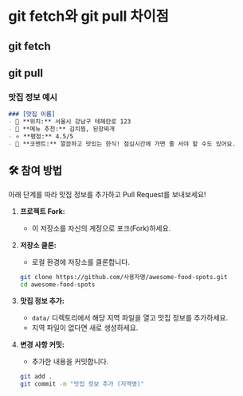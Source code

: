 # git fetch와 git pull 차이점
 

## git fetch





## git pull






### 맛집 정보 예시
```markdown
### [맛집 이름]
- 📍 **위치:** 서울시 강남구 테헤란로 123
- 🍴 **메뉴 추천:** 김치찜, 된장찌개
- ⭐ **평점:** 4.5/5
- 💬 **코멘트:** 깔끔하고 맛있는 한식! 점심시간에 가면 줄 서야 할 수도 있어요.
```

## 🛠️ 참여 방법

아래 단계를 따라 맛집 정보를 추가하고 Pull Request를 보내보세요!

1. **프로젝트 Fork:**
   - 이 저장소를 자신의 계정으로 포크(Fork)하세요.

2. **저장소 클론:**
   - 로컬 환경에 저장소를 클론합니다.
   ```bash
   git clone https://github.com/사용자명/awesome-food-spots.git
   cd awesome-food-spots
   ```

3. **맛집 정보 추가:**
   - `data/` 디렉토리에서 해당 지역 파일을 열고 맛집 정보를 추가하세요.
   - 지역 파일이 없다면 새로 생성하세요.

4. **변경 사항 커밋:**
   - 추가한 내용을 커밋합니다.
   ```bash
   git add .
   git commit -m "맛집 정보 추가 (지역명)"
   ```


